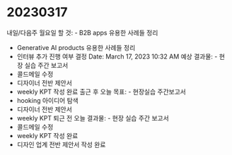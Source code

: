# 20230317

내일/다음주 월요일 할 것: - B2B apps 유용한 사례들 정리
- Generative AI products 유용한 사례들 정리
- 인터뷰 추가 진행 여부 결정
Date: March 17, 2023 10:32 AM
예상 결과물: - 현장 실습 주간 보고서
- 콜드메일 수정
- 디자이너 전반 제안서
- weekly KPT 작성 완료
출근 후 오늘 목표: - 현장실습 주간보고서
- hooking 아이디어 탐색
- 디자이너 전반 제안서
- weekly KPT
퇴근 전 오늘 결과물: - 현장 실습 주간 보고서
- 콜드메일 수정
- weekly KPT 작성 완료
- 디자인 업계 전반 제안서 작성 완료